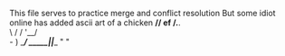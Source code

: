 This file serves to practice merge and conflict resolution
But some idiot online has added ascii art of a chicken
     __//
ef  /.__.\
    \ \/ /
 '__/    \
  \-      )
   \_____/
_____|_|____
     " "
